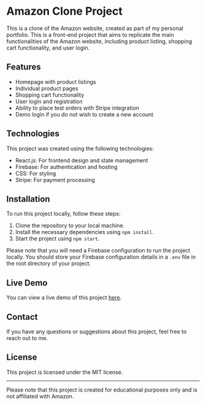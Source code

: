 # Amazon Clone Project

This is a clone of the Amazon website, created as part of my personal portfolio. This is a front-end project that aims to replicate the main functionalities of the Amazon website, including product listing, shopping cart functionality, and user login.

## Features

- Homepage with product listings
- Individual product pages
- Shopping cart functionality
- User login and registration
- Ability to place test orders with Stripe integration
- Demo login if you do not wish to create a new account

## Technologies

This project was created using the following technologies:

- React.js: For frontend design and state management
- Firebase: For authentication and hosting
- CSS: For styling
- Stripe: For payment processing

## Installation

To run this project locally, follow these steps:

1. Clone the repository to your local machine.
2. Install the necessary dependencies using `npm install`.
3. Start the project using `npm start`.

Please note that you will need a Firebase configuration to run the project locally. You should store your Firebase configuration details in a `.env` file in the root directory of your project.

## Live Demo

You can view a live demo of this project [here](https://clone-8100d.web.app/).

## Contact

If you have any questions or suggestions about this project, feel free to reach out to me.

## License

This project is licensed under the MIT license.

---

Please note that this project is created for educational purposes only and is not affiliated with Amazon.

